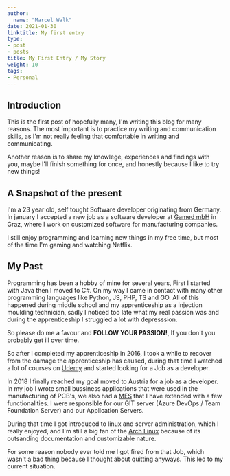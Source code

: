 ```yaml
---
author:
  name: "Marcel Walk"
date: 2021-01-30
linktitle: My first entry
type:
- post
- posts
title: My First Entry / My Story
weight: 10
tags:
- Personal
---
```


## Introduction

This is the first post of hopefully many, I'm writing this blog for many reasons.
The most important is to practice my writing and communication skills, as I'm not
really feeling that comfortable in writing and communicating.

Another reason is to share my knowlege, experiences and findings with you,
maybe I'll finish something for once, and honestly because I like to try new things!

## A Snapshot of the present

I'm a 23 year old, self tought Software developer originating from Germany.
In january I accepted a new job as a software developer at [Gamed mbH](https://www.gamed.com) in Graz,
where I work on customized software for manufacturing companies.

I still enjoy programming and learning new things in my free time, but most of the time I'm gaming and watching Netflix.

## My Past
Programming has been a hobby of mine for several years, First I started with Java then I moved to C#.
On my way I came in contact with many other programming languages like Python, JS, PHP, TS and GO.
All of this happened during middle school and my apprenticeship as a injection moulding technician,
sadly I noticed too late what my real passion was and during the apprenticeship I struggled a lot with depresssion.

So please do me a favour and **FOLLOW YOUR PASSION!**, If you don't you probably get ill over time.

So after I completed my apprenticeship in 2016, I took a while to recover from the damage the apprenticeship has caused, during that time I watched a lot of courses on [Udemy](https://www.udemy.com/) and started looking for a Job as a developer.

In 2018 I finally reached my goal moved to Austria for a job as a developer.
In my job I wrote small bussiness applications that were used in the manufacturing of PCB's,
we also had a [MES](https://en.wikipedia.org/wiki/Manufacturing_execution_system) that I have extended with a few functionalities.
I were responsible for our GIT server (Azure DevOps / Team Foundation Server) and our Application Servers.

During that time I got introduced to linux and server administration, which I really enjoyed, and I'm still a big fan of the [Arch Linux](https://archlinux.org/) because of its outsanding documentation and customizable nature.

For some reason nobody ever told me I got fired from that Job, which wasn't a bad thing because I thought about quitting anyways. This led to my current situation.